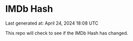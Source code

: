 # IMDb Hash

Last generated at: April 24, 2024 18:08 UTC

This repo will check to see if the IMDb Hash has changed.